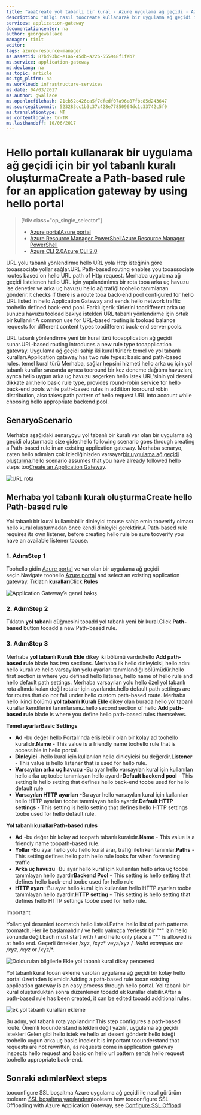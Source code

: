 ```yaml
---
title: "aaaCreate yol tabanlı bir kural - Azure uygulama ağ geçidi - Azure portalı | Microsoft Docs"
description: "Bilgi nasıl toocreate kullanarak bir uygulama ağ geçidi için bir yol tabanlı kuralı hello portalı"
services: application-gateway
documentationcenter: na
author: georgewallace
manager: timlt
editor: 
tags: azure-resource-manager
ms.assetid: 87bd93bc-e1a6-45db-a226-555948f1feb7
ms.service: application-gateway
ms.devlang: na
ms.topic: article
ms.tgt_pltfrm: na
ms.workload: infrastructure-services
ms.date: 04/03/2017
ms.author: gwallace
ms.openlocfilehash: 21cb52c426ca5f7dfedf07a96e87fbc85d243647
ms.sourcegitcommit: 523283cc1b3c37c428e77850964dc1c33742c5f0
ms.translationtype: MT
ms.contentlocale: tr-TR
ms.lasthandoff: 10/06/2017
---
```

# <a name="create-a-path-based-rule-for-an-application-gateway-by-using-hello-portal"></a><span data-ttu-id="5b26e-103">Hello portalı kullanarak bir uygulama ağ geçidi için bir yol tabanlı kuralı oluşturma</span><span class="sxs-lookup"><span data-stu-id="5b26e-103">Create a Path-based rule for an application gateway by using hello portal</span></span>

> [!div class="op_single_selector"]
> * [<span data-ttu-id="5b26e-104">Azure portal</span><span class="sxs-lookup"><span data-stu-id="5b26e-104">Azure portal</span></span>](application-gateway-create-url-route-portal.md)
> * [<span data-ttu-id="5b26e-105">Azure Resource Manager PowerShell</span><span class="sxs-lookup"><span data-stu-id="5b26e-105">Azure Resource Manager PowerShell</span></span>](application-gateway-create-url-route-arm-ps.md)
> * [<span data-ttu-id="5b26e-106">Azure CLI 2.0</span><span class="sxs-lookup"><span data-stu-id="5b26e-106">Azure CLI 2.0</span></span>](application-gateway-create-url-route-cli.md)

<span data-ttu-id="5b26e-107">URL yolu tabanlı yönlendirme hello URL yola Http isteğinin göre tooassociate yollar sağlar.</span><span class="sxs-lookup"><span data-stu-id="5b26e-107">URL Path-based routing enables you tooassociate routes based on hello URL path of Http request.</span></span> <span data-ttu-id="5b26e-108">Merhaba uygulama ağ geçidi listelenen hello URL için yapılandırılmış bir rota tooa arka uç havuzu ise denetler ve arka uç havuzu hello ağ trafiği toohello tanımlanan gönderir.</span><span class="sxs-lookup"><span data-stu-id="5b26e-108">It checks if there is a route tooa back-end pool configured for hello URL listed in hello Application Gateway and sends hello network traffic toohello defined back-end pool.</span></span> <span data-ttu-id="5b26e-109">Farklı içerik türlerini toodifferent arka uç sunucu havuzu tooload bakiye istekleri URL tabanlı yönlendirme için ortak bir kullanılır.</span><span class="sxs-lookup"><span data-stu-id="5b26e-109">A common use for URL-based routing is tooload balance requests for different content types toodifferent back-end server pools.</span></span>

<span data-ttu-id="5b26e-110">URL tabanlı yönlendirme yeni bir kural türü tooapplication ağ geçidi sunar.</span><span class="sxs-lookup"><span data-stu-id="5b26e-110">URL-based routing introduces a new rule type tooapplication gateway.</span></span> <span data-ttu-id="5b26e-111">Uygulama ağ geçidi sahip iki kural türleri: temel ve yol tabanlı kuralları.</span><span class="sxs-lookup"><span data-stu-id="5b26e-111">Application gateway has two rule types: basic and path-based rules.</span></span> <span data-ttu-id="5b26e-112">temel kural türü Merhaba, sağlar hepsini hizmeti hello arka uç için yol tabanlı kurallar sırasında ayrıca tooround bir kez deneme dağıtımı havuzları, ayrıca hello uygun arka uç havuzu seçerken hello istek URL'sinin yol deseni dikkate alır.</span><span class="sxs-lookup"><span data-stu-id="5b26e-112">hello basic rule type, provides round-robin service for hello back-end pools while path-based rules in addition tooround robin distribution, also takes path pattern of hello request URL into account while choosing hello appropriate backend pool.</span></span>

## <a name="scenario"></a><span data-ttu-id="5b26e-113">Senaryo</span><span class="sxs-lookup"><span data-stu-id="5b26e-113">Scenario</span></span>

<span data-ttu-id="5b26e-114">Merhaba aşağıdaki senaryoyu yol tabanlı bir kuralı var olan bir uygulama ağ geçidi oluşturmada size gider.</span><span class="sxs-lookup"><span data-stu-id="5b26e-114">hello following scenario goes through creating a Path-based rule in an existing application gateway.</span></span>
<span data-ttu-id="5b26e-115">Merhaba senaryo, zaten hello adımları çok izlediğinizden varsayar[bir uygulama ağ geçidi oluşturma](application-gateway-create-gateway-portal.md).</span><span class="sxs-lookup"><span data-stu-id="5b26e-115">hello scenario assumes that you have already followed hello steps too[Create an Application Gateway](application-gateway-create-gateway-portal.md).</span></span>

![URL rota][scenario]

## <span data-ttu-id="5b26e-117"><a name="createrule"></a>Merhaba yol tabanlı kuralı oluşturma</span><span class="sxs-lookup"><span data-stu-id="5b26e-117"><a name="createrule"></a>Create hello Path-based rule</span></span>

<span data-ttu-id="5b26e-118">Yol tabanlı bir kural kullanılabilir dinleyici toouse sahip emin tooverify olması hello kural oluşturmadan önce kendi dinleyici gerektirir.</span><span class="sxs-lookup"><span data-stu-id="5b26e-118">A Path-based rule requires its own listener, before creating hello rule be sure tooverify you have an available listener toouse.</span></span>

### <a name="step-1"></a><span data-ttu-id="5b26e-119">1. Adım</span><span class="sxs-lookup"><span data-stu-id="5b26e-119">Step 1</span></span>

<span data-ttu-id="5b26e-120">Toohello gidin [Azure portal](http://portal.azure.com) ve var olan bir uygulama ağ geçidi seçin.</span><span class="sxs-lookup"><span data-stu-id="5b26e-120">Navigate toohello [Azure portal](http://portal.azure.com) and select an existing application gateway.</span></span> <span data-ttu-id="5b26e-121">Tıklatın **kuralları**</span><span class="sxs-lookup"><span data-stu-id="5b26e-121">Click **Rules**</span></span>

![Application Gateway’e genel bakış][1]

### <a name="step-2"></a><span data-ttu-id="5b26e-123">2. Adım</span><span class="sxs-lookup"><span data-stu-id="5b26e-123">Step 2</span></span>

<span data-ttu-id="5b26e-124">Tıklatın **yol tabanlı** düğmesini tooadd yol tabanlı yeni bir kural.</span><span class="sxs-lookup"><span data-stu-id="5b26e-124">Click **Path-based** button tooadd a new Path-based rule.</span></span>

### <a name="step-3"></a><span data-ttu-id="5b26e-125">3. Adım</span><span class="sxs-lookup"><span data-stu-id="5b26e-125">Step 3</span></span>

<span data-ttu-id="5b26e-126">Merhaba **yol tabanlı Kuralı Ekle** dikey iki bölümü vardır.</span><span class="sxs-lookup"><span data-stu-id="5b26e-126">hello **Add path-based rule** blade has two sections.</span></span> <span data-ttu-id="5b26e-127">Merhaba ilk hello dinleyicisi, hello adını hello kuralı ve hello varsayılan yolu ayarları tanımlandığı bölümüdür.</span><span class="sxs-lookup"><span data-stu-id="5b26e-127">hello first section is where you defined hello listener, hello name of hello rule and hello default path settings.</span></span> <span data-ttu-id="5b26e-128">Merhaba varsayılan yolu hello özel yol tabanlı rota altında kalan değil rotalar için ayarlarıdır.</span><span class="sxs-lookup"><span data-stu-id="5b26e-128">hello default path settings are for routes that do not fall under hello custom path-based route.</span></span> <span data-ttu-id="5b26e-129">Merhaba hello ikinci bölümü **yol tabanlı Kuralı Ekle** dikey olan burada hello yol tabanlı kurallar kendilerini tanımlarsınız.</span><span class="sxs-lookup"><span data-stu-id="5b26e-129">hello second section of hello **Add path-based rule** blade is where you define hello path-based rules themselves.</span></span>

<span data-ttu-id="5b26e-130">**Temel ayarlar**</span><span class="sxs-lookup"><span data-stu-id="5b26e-130">**Basic Settings**</span></span>

* <span data-ttu-id="5b26e-131">**Ad** -bu değer hello Portalı'nda erişilebilir olan bir kolay ad toohello kuralıdır.</span><span class="sxs-lookup"><span data-stu-id="5b26e-131">**Name** - This value is a friendly name toohello rule that is accessible in hello portal.</span></span>
* <span data-ttu-id="5b26e-132">**Dinleyici** -hello kural için kullanılan hello dinleyicisi bu değerdir.</span><span class="sxs-lookup"><span data-stu-id="5b26e-132">**Listener** - This value is hello listener that is used for hello rule.</span></span>
* <span data-ttu-id="5b26e-133">**Varsayılan arka uç havuzu** -Bu ayar hello varsayılan kural için kullanılan hello arka uç toobe tanımlayan hello ayardır</span><span class="sxs-lookup"><span data-stu-id="5b26e-133">**Default backend pool** - This setting is hello setting that defines hello back-end toobe used for hello default rule</span></span>
* <span data-ttu-id="5b26e-134">**Varsayılan HTTP ayarları** -Bu ayar hello varsayılan kural için kullanılan hello HTTP ayarları toobe tanımlayan hello ayardır.</span><span class="sxs-lookup"><span data-stu-id="5b26e-134">**Default HTTP settings** - This setting is hello setting that defines hello HTTP settings toobe used for hello default rule.</span></span>

<span data-ttu-id="5b26e-135">**Yol tabanlı kurallar**</span><span class="sxs-lookup"><span data-stu-id="5b26e-135">**Path-based rules**</span></span>

* <span data-ttu-id="5b26e-136">**Ad** -bu değer bir kolay ad toopath tabanlı kuralıdır.</span><span class="sxs-lookup"><span data-stu-id="5b26e-136">**Name** - This value is a friendly name toopath-based rule.</span></span>
* <span data-ttu-id="5b26e-137">**Yollar** -Bu ayar hello yolu hello kural arar, trafiği iletirken tanımlar.</span><span class="sxs-lookup"><span data-stu-id="5b26e-137">**Paths** - This setting defines hello path hello rule looks for when forwarding traffic</span></span>
* <span data-ttu-id="5b26e-138">**Arka uç havuzu** -Bu ayar hello kural için kullanılan hello arka uç toobe tanımlayan hello ayardır</span><span class="sxs-lookup"><span data-stu-id="5b26e-138">**Backend Pool** - This setting is hello setting that defines hello back-end toobe used for hello rule</span></span>
* <span data-ttu-id="5b26e-139">**HTTP ayarı** -Bu ayar hello kural için kullanılan hello HTTP ayarları toobe tanımlayan hello ayardır.</span><span class="sxs-lookup"><span data-stu-id="5b26e-139">**HTTP setting** - This setting is hello setting that defines hello HTTP settings toobe used for hello rule.</span></span>

> [!IMPORTANT]
> <span data-ttu-id="5b26e-140">Yollar: yol desenleri toomatch hello listesi.</span><span class="sxs-lookup"><span data-stu-id="5b26e-140">Paths: hello list of path patterns toomatch.</span></span> <span data-ttu-id="5b26e-141">Her ile başlamalıdır / ve hello yalnızca Yerleştir bir "\*" izin hello sonunda değil.</span><span class="sxs-lookup"><span data-stu-id="5b26e-141">Each must start with / and hello only place a "\*" is allowed is at hello end.</span></span> <span data-ttu-id="5b26e-142">Geçerli örnekler /xyz, /xyz* veya/xyz / *.</span><span class="sxs-lookup"><span data-stu-id="5b26e-142">Valid examples are /xyz, /xyz* or /xyz/*.</span></span>  

![Doldurulan bilgilerle Ekle yol tabanlı kural dikey penceresi][2]

<span data-ttu-id="5b26e-144">Yol tabanlı kural tooan ekleme varolan uygulama ağ geçidi bir kolay hello portal üzerinden işlemidir.</span><span class="sxs-lookup"><span data-stu-id="5b26e-144">Adding a path-based rule tooan existing application gateway is an easy process through hello portal.</span></span> <span data-ttu-id="5b26e-145">Yol tabanlı bir kural oluşturduktan sonra düzenlenen tooadd ek kurallar olabilir.</span><span class="sxs-lookup"><span data-stu-id="5b26e-145">After a path-based rule has been created, it can be edited tooadd additional rules.</span></span> 

![ek yol tabanlı kuralları ekleme][3]

<span data-ttu-id="5b26e-147">Bu adım, yol tabanlı rota yapılandırır.</span><span class="sxs-lookup"><span data-stu-id="5b26e-147">This step configures a path-based route.</span></span> <span data-ttu-id="5b26e-148">Önemli toounderstand istekleri değil yazılır, uygulama ağ geçidi istekleri Gelen gibi hello istek ve hello url deseni gönderir hello isteği toohello uygun arka uç basic inceler.</span><span class="sxs-lookup"><span data-stu-id="5b26e-148">It is important toounderstand that requests are not rewritten, as requests come in application gateway inspects hello request and basic on hello url pattern sends hello request toohello appropriate back-end.</span></span>

## <a name="next-steps"></a><span data-ttu-id="5b26e-149">Sonraki adımlar</span><span class="sxs-lookup"><span data-stu-id="5b26e-149">Next steps</span></span>

<span data-ttu-id="5b26e-150">tooconfigure SSL boşaltma Azure uygulama ağ geçidi ile nasıl görürüm toolearn [SSL boşaltma yapılandırın](application-gateway-ssl-portal.md)</span><span class="sxs-lookup"><span data-stu-id="5b26e-150">toolearn how tooconfigure SSL Offloading with Azure Application Gateway, see [Configure SSL Offload](application-gateway-ssl-portal.md)</span></span>

[1]: ./media/application-gateway-create-url-route-portal/figure1.png
[2]: ./media/application-gateway-create-url-route-portal/figure2.png
[3]: ./media/application-gateway-create-url-route-portal/figure3.png
[scenario]: ./media/application-gateway-create-url-route-portal/scenario.png
